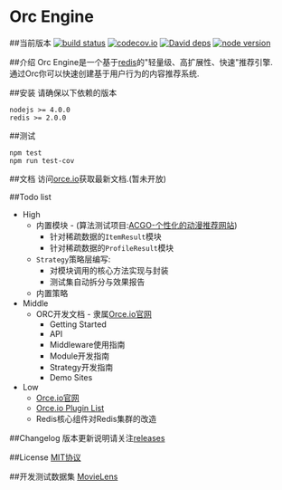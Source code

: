 Orc Engine
=

##当前版本
[![build status][travis-image]][travis-url]
[![codecov.io][codecov-image]][codecov-url]
[![David deps][david-image]][david-url]
[![node version][node-image]][node-url]

[travis-image]: https://img.shields.io/travis/baka397/Orc-Engine/master.svg?style=flat-square
[travis-url]: https://travis-ci.org/baka397/Orc-Engine
[codecov-image]: https://img.shields.io/codecov/c/github/baka397/Orc-Engine/master.svg?style=flat-square
[codecov-url]: https://codecov.io/github/baka397/Orc-Engine?branch=master
[david-image]: https://img.shields.io/david/baka397/Orc-Engine.svg?style=flat-square
[david-url]: https://david-dm.org/baka397/Orc-Engine
[node-image]: https://img.shields.io/badge/node.js-%3E=_4-green.svg?style=flat-square
[node-url]: http://nodejs.org/download/

##介绍
Orc Engine是一个基于[redis](http://redis.io/)的"轻量级、高扩展性、快速"推荐引擎.  
通过Orc你可以快速创建基于用户行为的内容推荐系统.

##安装
请确保以下依赖的版本
```
nodejs >= 4.0.0
redis >= 2.0.0
```

##测试
```
npm test
npm run test-cov
```

##文档
访问[orce.io](https://orce.io)获取最新文档.(暂未开放)

##Todo list
- High
    * 内置模块 - (算法测试项目:[ACGO-个性化的动漫推荐网站](https://www.acgo.club/client/))
        * 针对稀疏数据的`ItemResult`模块
        * 针对稀疏数据的`ProfileResult`模块
    * `Strategy`策略层编写:
        * 对模块调用的核心方法实现与封装
        * 测试集自动拆分与效果报告
    * 内置策略
- Middle
    * ORC开发文档 - 隶属[Orce.io官网](https://github.com/baka397/Orc-engine-website)
        * Getting Started
        * API
        * Middleware使用指南
        * Module开发指南
        * Strategy开发指南
        * Demo Sites
- Low
    * [Orce.io官网](https://github.com/baka397/Orc-engine-website)
    * [Orce.io Plugin List](https://github.com/baka397/Orc-engine-website)
    * Redis核心组件对Redis集群的改造

##Changelog
版本更新说明请关注[releases](https://github.com/baka397/Orc-Engine/releases)

##License
[MIT协议](https://opensource.org/licenses/MIT)

##开发测试数据集
[MovieLens](https://grouplens.org/datasets/movielens/)